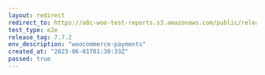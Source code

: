 ```yaml
---
layout: redirect
redirect_to: https://a8c-woo-test-reports.s3.amazonaws.com/public/release/7.7.2/woocommerce-payments/e2e/index.html
test_type: e2e
release_tag: 7.7.2
env_description: "woocommerce-payments"
created_at: "2023-06-01T01:30:33Z"
passed: true
---
```

